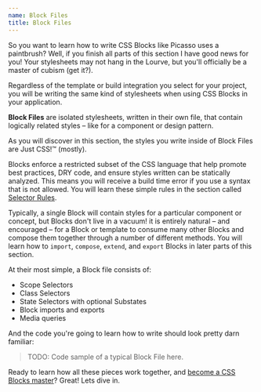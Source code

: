 ```yaml
---
name: Block Files
title: Block Files
---
```


So you want to learn how to write CSS Blocks like Picasso uses a paintbrush? Well, if you finish all parts of this section I have good news for you! Your stylesheets may not hang in the Lourve, but you'll officially be a master of cubism (get it?).

Regardless of the template or build integration you select for your project, you will be writing the same kind of stylesheets when using CSS Blocks in your application.

**Block Files** are isolated stylesheets, written in their own file, that contain logically related styles – like for a component or design pattern.

As you will discover in this section, the styles you write inside of Block Files are Just CSS!™️ (mostly).

Blocks enforce a restricted subset of the CSS language that help promote best practices, DRY code, and ensure styles written can be statically analyzed. This means you will receive a build time error if you use a syntax that is not allowed. You will learn these simple rules in the section called [Selector Rules](/learn/block-files/selector-rules).

Typically, a single Block will contain styles for a particular component or concept, but Blocks don't live in a vacuum! it is entirely natural – and encouraged – for a Block or template to consume many other Blocks and compose them together through a number of different methods. You will learn how to `import`, `compose`, `extend`, and `export` Blocks in later parts of this section.

At their most simple, a Block file consists of:

 - Scope Selectors
 - Class Selectors
 - State Selectors with optional Substates
 - Block imports and exports
 - Media queries

And the code you're going to learn how to write should look pretty darn familiar:
 > TODO: Code sample of a typical Block File here.

Ready to learn how all these pieces work together, and [become a CSS Blocks master](TODO:-Pokemon-Theme-Song)? Great! Lets dive in.

